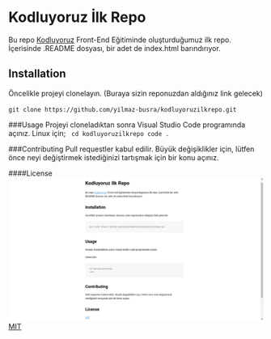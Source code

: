 # Kodluyoruz İlk Repo
Bu repo [Kodluyoruz](https://www.kodluyoruz.org) Front-End Eğitiminde oluşturduğumuz ilk repo. İçerisinde .README dosyası, bir adet de index.html barındırıyor.

## Installation
Öncelikle projeyi clonelayın. (Buraya sizin reponuzdan aldığınız link gelecek)

`git clone https://github.com/yilmaz-busra/kodluyoruzilkrepo.git`

###Usage
Projeyi cloneladıktan sonra Visual Studio Code programında açınız.
Linux için;
` cd kodluyoruzilkrepo
code .`

###Contributing
Pull requestler kabul edilir. Büyük değişiklikler için, lütfen önce neyi değiştirmek istediğinizi tartışmak için bir konu açınız.

####License
![Projenizin bir resmi](https://raw.githubusercontent.com/Kodluyoruz/taskforce/main/git/odev1/figures/markdown.png)
[MIT](https://choosealicense.com/licenses/mit/)

